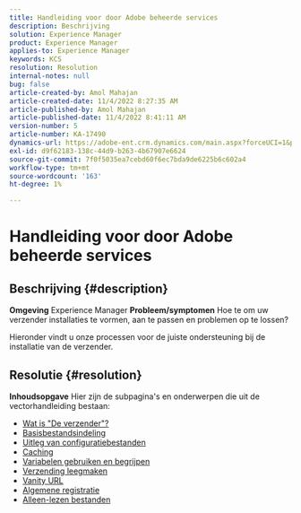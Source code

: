 ```yaml
---
title: Handleiding voor door Adobe beheerde services
description: Beschrijving
solution: Experience Manager
product: Experience Manager
applies-to: Experience Manager
keywords: KCS
resolution: Resolution
internal-notes: null
bug: false
article-created-by: Amol Mahajan
article-created-date: 11/4/2022 8:27:35 AM
article-published-by: Amol Mahajan
article-published-date: 11/4/2022 8:41:11 AM
version-number: 5
article-number: KA-17490
dynamics-url: https://adobe-ent.crm.dynamics.com/main.aspx?forceUCI=1&pagetype=entityrecord&etn=knowledgearticle&id=aa983485-1a5c-ed11-9561-6045bd006704
exl-id: d9f62183-138c-44d9-b263-4b67907e6624
source-git-commit: 7f0f5035ea7cebd60f6ec7bda9de6225b6c602a4
workflow-type: tm+mt
source-wordcount: '163'
ht-degree: 1%

---
```


# Handleiding voor door Adobe beheerde services

## Beschrijving {#description}

<b>Omgeving</b>
Experience Manager
<b>Probleem/symptomen</b>
Hoe te om uw verzender installaties te vormen, aan te passen en problemen op te lossen?

Hieronder vindt u onze processen voor de juiste ondersteuning bij de installatie van de verzender.


## Resolutie {#resolution}

<b>Inhoudsopgave</b>
Hier zijn de subpagina&#39;s en onderwerpen die uit de vectorhandleiding bestaan:

- [Wat is &quot;De verzender&quot;?](https://experienceleague.adobe.com/docs/experience-cloud-kcs/kbarticles/KA-17911.html%3Flang%3Den)
- [Basisbestandsindeling](https://experienceleague.adobe.com/docs/experience-cloud-kcs/kbarticles/KA-17502.html%3Flang%3Den)
- [Uitleg van configuratiebestanden](https://experienceleague.adobe.com/docs/experience-cloud-kcs/kbarticles/KA-17477.html%3Flang%3Den)
- [Caching](https://experienceleague.adobe.com/docs/experience-cloud-kcs/kbarticles/KA-17912.html%3Flang%3Den)
- [Variabelen gebruiken en begrijpen](https://experienceleague.adobe.com/docs/experience-cloud-kcs/kbarticles/KA-17487.html%3Flang%3Den)
- [Verzending leegmaken](https://experienceleague.adobe.com/docs/experience-cloud-kcs/kbarticles/KA-17493.html%3Flang%3Den)
- [Vanity URL](https://experienceleague.adobe.com/docs/experience-cloud-kcs/kbarticles/KA-17463.html%3Flang%3Den)
- [Algemene registratie](https://experienceleague.adobe.com/docs/experience-cloud-kcs/kbarticles/KA-17914.html%3Flang%3Den)
- [Alleen-lezen bestanden](https://experienceleague.adobe.com/docs/experience-cloud-kcs/kbarticles/KA-17483.html%3Flang%3Den)
